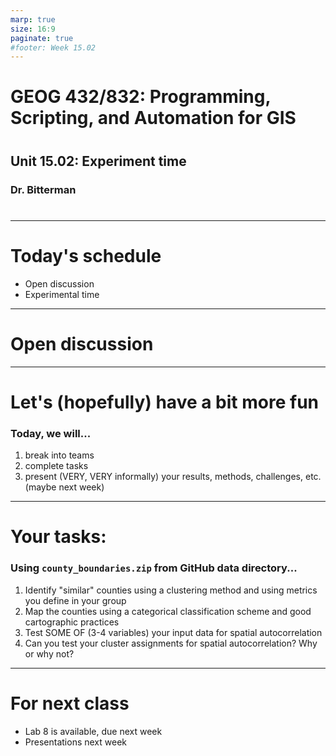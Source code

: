 ```yaml
---
marp: true
size: 16:9 
paginate: true
#footer: Week 15.02
---
```



# GEOG 432/832: Programming, Scripting, and Automation for GIS

#

## Unit 15.02: Experiment time

### Dr. Bitterman

#

--- 

# Today's schedule

- Open discussion
- Experimental time

---

# Open discussion

---


# Let's (hopefully) have a bit more fun

### Today, we will...
  1. break into teams
  2. complete tasks
  3. present (VERY, VERY informally) your results, methods, challenges, etc. (maybe next week)

---

# Your tasks:

### Using ```county_boundaries.zip``` from GitHub data directory...

1. Identify "similar" counties using a clustering method and using metrics you define in your group
2. Map the counties using a categorical classification scheme and good cartographic practices
3. Test SOME OF (3-4 variables) your input data for spatial autocorrelation
4. Can you test your cluster assignments for spatial autocorrelation? Why or why not?

---

# For next class

- Lab 8 is available, due next week
- Presentations next week



